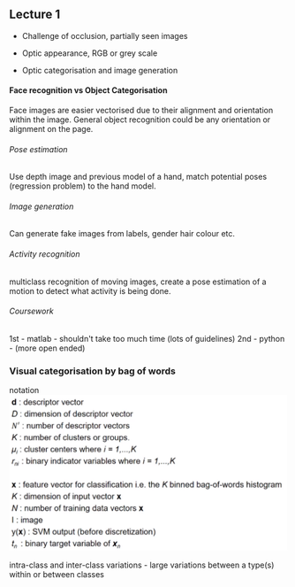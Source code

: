## Lecture 1

- Challenge of occlusion, partially seen images
- Optic appearance, RGB or grey scale

- Optic categorisation and image generation

#### Face recognition vs Object Categorisation

Face images are easier vectorised due to their alignment and orientation within the image.
General object recognition could be any orientation or alignment on the page.

###### Pose estimation
Use depth image and previous model of a hand, match potential poses (regression problem) to the hand model.

###### Image generation
Can generate fake images from labels, gender hair colour etc.

###### Activity recognition
multiclass recognition of moving images, create a pose estimation of a motion to detect what activity is being done.

###### Coursework
1st - matlab - shouldn't take too much time (lots of guidelines)
2nd - python - (more open ended)

### Visual categorisation by bag of words
notation
![](img\notation.png)

intra-class and inter-class variations - large variations between a type(s) within or between classes
